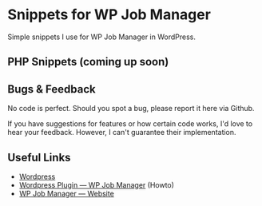 # Snippets for WP Job Manager
Simple snippets I use for WP Job Manager in WordPress.

## PHP Snippets (coming up soon)

## Bugs & Feedback
No code is perfect. Should you spot a bug, please report it here via Github.

If you have suggestions for features or how certain code works, I'd love to hear your feedback. However, I can't guarantee their implementation.

## Useful Links
- [Wordpress](https://wordpress.org/)
- [Wordpress Plugin — WP Job Manager](https://wordpress.org/plugins/wp-job-manager/) (Howto)
- [WP Job Manager — Website](https://wpjobmanager.com/)
